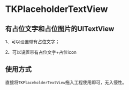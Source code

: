 # TKPlaceholderTextView
## 有占位文字和占位图片的UITextView

1、可以设置带有占位文字；

2、可以设置带有占位文字+占位icon



## 使用方式

直接将`TKPlaceholderTextView`拖入工程使用即可，无入侵性。